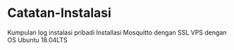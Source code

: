 # Catatan-Instalasi
Kumpulan log instalasi pribadi
Installasi Mosquitto dengan SSL VPS dengan OS Ubuntu 18.04LTS
